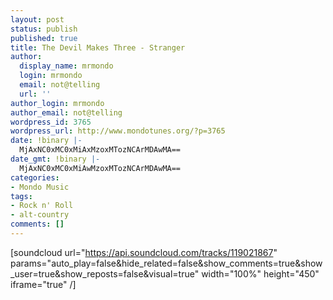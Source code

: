 ```yaml
---
layout: post
status: publish
published: true
title: The Devil Makes Three - Stranger
author:
  display_name: mrmondo
  login: mrmondo
  email: not@telling
  url: ''
author_login: mrmondo
author_email: not@telling
wordpress_id: 3765
wordpress_url: http://www.mondotunes.org/?p=3765
date: !binary |-
  MjAxNC0xMC0xMiAxMzoxMTozNCArMDAwMA==
date_gmt: !binary |-
  MjAxNC0xMC0xMiAwMzoxMTozNCArMDAwMA==
categories:
- Mondo Music
tags:
- Rock n' Roll
- alt-country
comments: []
---
```

[soundcloud url="https://api.soundcloud.com/tracks/119021867" params="auto_play=false&hide_related=false&show_comments=true&show_user=true&show_reposts=false&visual=true" width="100%" height="450" iframe="true" /]
